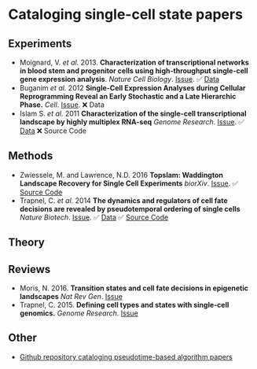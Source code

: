 # Cataloging single-cell state papers

## Experiments

* Moignard, V. _et al._ 2013. **Characterization of transcriptional networks in blood stem and
progenitor cells using high-throughput single-cell gene expression analysis**.
_Nature Cell Biology_. [Issue](https://github.com/gwaygenomics/cell_state_papers/issues/3).
:white_check_mark: [Data](https://www.ncbi.nlm.nih.gov/geo/query/acc.cgi?acc=GSE42518)
* Buganim _et al._ 2012 **Single-Cell Expression Analyses during Cellular Reprogramming
Reveal an Early Stochastic and a Late Hierarchic Phase.** _Cell_.
[Issue](https://github.com/gwaygenomics/cell_state_papers/issues/2). :x: Data
* Islam S. _et al._ 2011 **Characterization of the single-cell transcriptional landscape
by highly multiplex RNA-seq** _Genome Research_.
[Issue](https://github.com/gwaygenomics/cell_state_papers/issues/5). :white_check_mark:
[Data](https://www.ncbi.nlm.nih.gov/geo/query/acc.cgi?acc=GSE29087) :x: Source Code

## Methods

* Zwiessele, M. and Lawrence, N.D. 2016 **Topslam: Waddington Landscape Recovery for
Single Cell Experiments** _biorXiv_.
[Issue](https://github.com/gwaygenomics/cell_state_papers/issues/4). :white_check_mark:
[Source Code](https://github.com/mzwiessele/topslam)
* Trapnel, C. _et al._ 2014 **The dynamics and regulators of cell fate decisions are revealed
by pseudotemporal ordering of single cells** _Nature Biotech_.
[Issue](https://github.com/gwaygenomics/cell_state_papers/issues/6). :white_check_mark:
[Data](https://www.ncbi.nlm.nih.gov/geo/query/acc.cgi?acc=GSE52529) :white_check_mark:
[Source Code](http://cole-trapnell-lab.github.io/monocle-release/) 

## Theory

## Reviews

* Moris, N. 2016. **Transition states and cell fate decisions in epigenetic
landscapes** _Nat Rev Gen_. [Issue](https://github.com/gwaygenomics/cell_state_papers/issues/7)
* Trapnel, C. 2015. **Defining cell types and states with single-cell genomics.** _Genome Research_.
[Issue](https://github.com/gwaygenomics/cell_state_papers/issues/1)

## Other

* [Github repository cataloging pseudotime-based algorithm
papers](https://github.com/agitter/single-cell-pseudotime)
